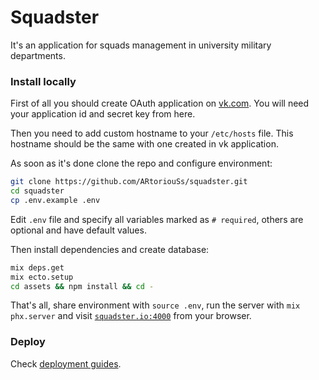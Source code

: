 # Squadster

It's an application for squads management in university military departments.

### Install locally

First of all you should create OAuth application on [vk.com]("https://vk.com/apps?act=manage"). You will need your application id and secret key from here.

Then you need to add custom hostname to your `/etc/hosts` file. This hostname should be the same with one created in vk application.

As soon as it's done clone the repo and configure environment:
```bash
git clone https://github.com/ARtoriouSs/squadster.git
cd squadster
cp .env.example .env
```
Edit `.env` file and specify all variables marked as `# required`, others are optional and have default values.

Then install dependencies and create database:
```bash
mix deps.get
mix ecto.setup
cd assets && npm install && cd -
```

That's all, share environment with `source .env`, run the server with `mix phx.server` and visit [`squadster.io:4000`](http://squadster.io:4000) from your browser.

### Deploy

Check [deployment guides](https://hexdocs.pm/phoenix/deployment.html).
